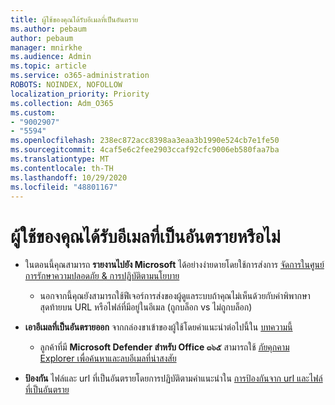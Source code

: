 ```yaml
---
title: ผู้ใช้ของคุณได้รับอีเมลที่เป็นอันตราย
ms.author: pebaum
author: pebaum
manager: mnirkhe
ms.audience: Admin
ms.topic: article
ms.service: o365-administration
ROBOTS: NOINDEX, NOFOLLOW
localization_priority: Priority
ms.collection: Adm_O365
ms.custom:
- "9002907"
- "5594"
ms.openlocfilehash: 238ec872acc8398aa3eaa3b1990e524cb7e1fe50
ms.sourcegitcommit: 4caf5e6c2fee2903ccaf92cfc9006eb580faa7ba
ms.translationtype: MT
ms.contentlocale: th-TH
ms.lasthandoff: 10/29/2020
ms.locfileid: "48801167"
---
```

# <a name="did-your-users-receive-malicious-email"></a>ผู้ใช้ของคุณได้รับอีเมลที่เป็นอันตรายหรือไม่

- ในตอนนี้คุณสามารถ **รายงานไปยัง Microsoft** ได้อย่างง่ายดายโดยใช้การส่งการ [จัดการในศูนย์การรักษาความปลอดภัย & การปฏิบัติตามนโยบาย](https://protection.office.com/reportsubmission) 

    - นอกจากนี้คุณยังสามารถใช้ฟีเจอร์การส่งของผู้ดูแลระบบถ้าคุณไม่เห็นด้วยกับคำพิพากษาสุดท้ายบน URL หรือไฟล์ที่มีอยู่ในอีเมล (ถูกบล็อก vs ไม่ถูกบล็อก)

- **เอาอีเมลที่เป็นอันตรายออก** จากกล่องขาเข้าของผู้ใช้โดยคำแนะนำต่อไปนี้ใน [บทความนี้](https://docs.microsoft.com/microsoft-365/compliance/search-for-and-delete-messages-in-your-organization?view=o365-worldwide#more-information) 

    - ลูกค้าที่มี **Microsoft Defender สำหรับ Office ๓๖๕** สามารถใช้ [ภัยคุกคาม Explorer เพื่อค้นหาและลบอีเมลที่น่าสงสัย](https://docs.microsoft.com/microsoft-365/security/office-365-security/investigate-malicious-email-that-was-delivered?view=o365-worldwide#find-and-delete-suspicious-email-that-was-delivered)

- **ป้องกัน** ไฟล์และ url ที่เป็นอันตรายโดยการปฏิบัติตามคำแนะนำใน [การป้องกันจาก url และไฟล์ที่เป็นอันตราย](https://docs.microsoft.com/microsoft-365/security/office-365-security/protect-against-threats?view=o365-worldwide#part-2---protection-from-malicious-urls-and-files)

